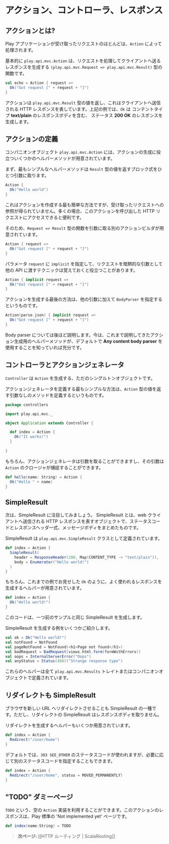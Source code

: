 <!-- translated -->
<!--
# Actions, Controllers and Results
-->
# アクション、コントローラ、レスポンス

<!--
## What is an Action?
-->
## アクションとは?

<!--
Most of the requests received by a Play application are handled by an `Action`. 
-->
Play アプリケーションが受け取ったリクエストのほとんどは、`Action` によって処理されます。

<!--
A `play.api.mvc.Action` is basically a `(play.api.mvc.Request => play.api.mvc.Result)` function that handles a request and generates a result to be sent to the client.
-->
基本的に `play.api.mvc.Action` は、リクエストを処理してクライアントへ送るレスポンスを生成する `(play.api.mvc.Request => play.api.mvc.Result)` 型の関数です。

```scala
val echo = Action { request =>
  Ok("Got request [" + request + "]")
}
```

<!--
An action returns a `play.api.mvc.Result` value, representing the HTTP response to send to the web client. In this example `Ok` constructs a **200 OK** response containing a **text/plain** response body.
-->
アクションは `play.api.mvc.Result` 型の値を返し、これはクライアントへ送信される HTTP レスポンスを表しています。上記の例では、`Ok` は コンテントタイプ **text/plain** のレスポンスボディを含む、 ステータス **200 OK** のレスポンスを生成します。

<!--
## Building an Action
-->
## アクションの定義

<!--
The `play.api.mvc.Action` companion object offers several helper methods to construct an Action value. 
-->
コンパニオンオブジェクト `play.api.mvc.Action` には、アクションの生成に役立ついくつかのヘルパーメソッドが用意されています。

<!--
The first simplest one just takes as argument an expression block returning a `Result`:
-->
まず、最もシンプルなヘルパーメソッドは `Result` 型の値を返すブロック式をひとつ引数に取ります。

```scala
Action {
  Ok("Hello world")
}
```

<!--
This is the simplest way to create an Action, but we don't get a reference to the incoming request. It is often useful to access the HTTP request calling this Action. 
-->
これはアクションを作成する最も簡単な方法ですが、受け取ったリクエストへの参照が得られていません。多くの場合、このアクションを呼び出した HTTP リクエストにアクセスできると便利です。

<!--
So there is another Action builder that takes as an argument a function `Request => Result`:
-->
そのため、`Request => Result` 型の関数を引数に取る別のアクションビルダが用意されています。

```scala
Action { request =>
  Ok("Got request [" + request + "]")
}
```

<!--
It is often useful to mark the `request` parameter as `implicit` so it can be implicitly used by other APIs that need it:
-->
パラメータ `request` に `implicit` を指定して、リクエストを暗黙的な引数として他の API に渡すテクニックは覚えておくと役立つことがあります。

```scala
Action { implicit request =>
  Ok("Got request [" + request + "]")
}
```

<!--
The last way of creating an Action value is to specify an additional `BodyParser` argument:
-->
アクションを生成する最後の方法は、他の引数に加えて `BodyParser` を指定するというものです。

```scala
Action(parse.json) { implicit request =>
  Ok("Got request [" + request + "]")
}
```

<!--
Body parsers will be covered later in this manual.  For now you just need to know that the other methods of creating Action values use a default **Any content body parser**.
-->
Body parser については後ほど説明します。今は、これまで説明してきたアクション生成用のヘルパーメソッドが、デフォルトで **Any content body parser** を使用することを知っていれば充分です。

<!--
## Controllers are action generators
-->
## コントローラとアクションジェネレータ

<!--
A `Controller` is nothing more than a singleton object that generates `Action` values. 
-->
`Controller` は `Action` を生成する、ただのシングルトンオブジェクトです。

<!--
The simplest use case for defining an action generator is a method with no parameters that returns an `Action` value	:
-->
アクションジェネレータを定義する最もシンプルな方法は、`Action` 型の値を返す引数なしのメソッドを定義するというものです。

```scala
package controllers

import play.api.mvc._

object Application extends Controller {

  def index = Action {
    Ok("It works!")
  }
    
}
```

<!--
Of course, the action generator method can have parameters, and these parameters can be captured by the `Action` closure:
-->
もちろん、アクションジェネレータは引数を取ることができますし、その引数は `Action` のクロージャが捕捉することができます。

```scala
def hello(name: String) = Action {
  Ok("Hello " + name)
}
```

<!--
## Simple results
-->
## SimpleResult

<!--
For now we are just interested in simple results: An HTTP result with a status code, a set of HTTP headers and a body to be sent to the web client.
-->
次は、SimpleResult に注目してみましょう。 SimpleResult とは、web クライアントへ送信される HTTP レスポンスを表すオブジェクトで、ステータスコードとレスポンスヘッダ一式、メッセージボディをまとめたものです。

<!--
These results are defined by `play.api.mvc.SimpleResult`:
-->
SimpleResult は `play.api.mvc.SimpleResult` クラスとして定義されています。

```scala
def index = Action {
  SimpleResult(
    header = ResponseHeader(200, Map(CONTENT_TYPE -> "text/plain")), 
    body = Enumerator("Hello world!")
  )
}
```

<!--
Of course there are several helpers available to create common results such as the `Ok` result in the sample above:
-->
もちろん、これまでの例でお見せした `Ok` のように、よく使われるレスポンスを生成するヘルパーが用意されています。

```scala
def index = Action {
  Ok("Hello world!")
}
```

<!--
This produces exactly the same result as before.
-->
このコードは、一つ前のサンプルと同じ SimpleResult を生成します。

<!--
Here are several examples to create various results:
-->
SimpleResult を生成する例をいくつかご紹介します。

```scala
val ok = Ok("Hello world!")
val notFound = NotFound
val pageNotFound = NotFound(<h1>Page not found</h1>)
val badRequest = BadRequest(views.html.form(formWithErrors))
val oops = InternalServerError("Oops")
val anyStatus = Status(488)("Strange response type")
```

<!--
All of these helpers can be found in the `play.api.mvc.Results` trait and companion object.
-->
これらのヘルパーは全て `play.api.mvc.Results` トレイトまたはコンパニオンオブジェクトで定義されています。

<!--
## Redirects are simple results too
-->
## リダイレクトも SimpleResult

<!--
Redirecting the browser to a new URL is just another kind of simple result. However, these result types don't take a response body.
-->
ブラウザを新しい URL へリダイレクトさせることも SimpleResult の一種です。ただし、リダイレクトの SimpleResult はレスポンスボディを取りません。

<!--
There are several helpers available to create redirect results:
-->
リダイレクトを生成するヘルパーもいくつか用意されています。

```scala
def index = Action {
  Redirect("/user/home")
}
```

<!--
The default is to use a `303 SEE_OTHER` response type, but you can also set a more specific status code if you need one:
-->
デフォルトでは、`303 SEE_OTHER` のステータスコードが使われますが、必要に応じて別のステータスコードを指定することもできます。

```scala
def index = Action {
  Redirect("/user/home", status = MOVED_PERMANENTLY)
}
```

<!--
## "TODO" dummy page
-->
## "TODO" ダミーページ

<!--
You can use an empty `Action` implementation defined as `TODO`: the result is a standard ‘Not implemented yet’ result page:
-->
`TODO` という、空の `Action` 実装を利用することができます。このアクションのレスポンスは、Play 標準の 'Not implemented yet' ページです。

```scala
def index(name:String) = TODO
```

<!--
> **Next:** [[HTTP Routing | ScalaRouting]]
-->
> **次ページ:** [[HTTP ルーティング | ScalaRouting]]
